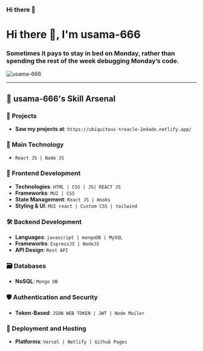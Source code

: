### Hi there 👋

<!--
**usama-666/usama-666** is a ✨ _special_ ✨ repository because its `README.md` (this file) appears on your GitHub profile.

Here are some ideas to get you started:

- 🔭 I’m currently working on ...
- 🌱 I’m currently learning ...
- 👯 I’m looking to collaborate on ...
- 🤔 I’m looking for help with ...
- 💬 Ask me about ...
- 📫 How to reach me: ...
- 😄 Pronouns: ...
- ⚡ Fun fact: ...
-->


<h1 class="text-center text-3xl font-bold mb-4">
  Hi there 👋, I'm usama-666
  <br>
</h1>

<h3 class="text-center">Sometimes it pays to stay in bed on Monday, rather than spending the rest of the week debugging Monday’s code.</h3>

<p class="text-left mt-4"> <img src="https://komarev.com/ghpvc/?username=usama-666&label=Profile%20views&color=0e75b6&style=flat" alt="usama-666" /> </p>

---

<h2 class="text-center mt-8">🚀 usama-666's Skill Arsenal</h2>

### 🚀 Projects
- **Saw my projects at**: `https://ubiquitous-treacle-2e4ade.netlify.app/`

### 🌟 Main Technology
- `React JS | Node JS`

### 🎨 Frontend Development
- **Technologies**: `HTML | CSS | JS| REACT JS`
- **Frameworks**: ` MUI | CSS `
- **State Management**: `React JS | Hooks`
- **Styling & UI**: `MUI react | Custom CSS | tailwind`

### 🛠 Backend Development
- **Languages**: `javascript | mongoDB | MySQL  `
- **Frameworks**: `ExpressJS | NodeJS`
- **API Design**: `Rest API`

### 🗃 Databases
- **NoSQL**: `Mongo DB `

### 🛡 Authentication and Security
- **Token-Based**: `JSON WEB TOKEN | JWT | Node Mailer`

### 🚀 Deployment and Hosting
- **Platforms**: `Vercel | Netlify | Github Pages`
